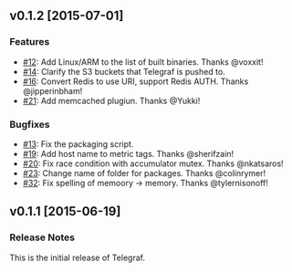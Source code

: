 ## v0.1.2 [2015-07-01]

### Features
- [#12](https://github.com/influxdb/influxdb/pull/12): Add Linux/ARM to the list of built binaries. Thanks @voxxit!
- [#14](https://github.com/influxdb/influxdb/pull/14): Clarify the S3 buckets that Telegraf is pushed to.
- [#16](https://github.com/influxdb/influxdb/pull/16): Convert Redis to use URI, support Redis AUTH. Thanks @jipperinbham!
- [#21](https://github.com/influxdb/influxdb/pull/21): Add memcached plugiun. Thanks @Yukki!

### Bugfixes
- [#13](https://github.com/influxdb/influxdb/pull/13): Fix the packaging script.
- [#19](https://github.com/influxdb/influxdb/pull/19): Add host name to metric tags. Thanks @sherifzain!
- [#20](https://github.com/influxdb/influxdb/pull/20): Fix race condition with accumulator mutex. Thanks @nkatsaros!
- [#23](https://github.com/influxdb/influxdb/pull/23): Change name of folder for packages. Thanks @colinrymer!
- [#32](https://github.com/influxdb/influxdb/pull/32): Fix spelling of memoory -> memory. Thanks @tylernisonoff!

## v0.1.1 [2015-06-19]

### Release Notes

This is the initial release of Telegraf.
